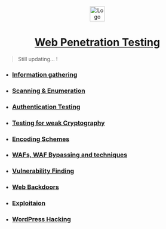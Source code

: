 <br />
<p align="center">
  <a href="https://github.com/sarathlalup">
    <img src="https://encrypted-tbn0.gstatic.com/images?q=tbn:ANd9GcS9GTygKCfb-y1CpR9-kO6KFxuFsPaot6O3JD7OMMf8xWLOh_57DA&s" alt="Logo" width="40" height="40">
  <h1 align="center">Web Penetration Testing </h1>
    
   </a>
  

  

 
</p>

> Still updating...   !

* ###  [  Information gathering](https://github.com/sarathlalup/Penetration-Testing/blob/master/Website%20Hacking/Web%20Information%20Gathering/README.md)

 * ###  [  Scanning & Enumeration](https://github.com/sarathlalup/Penetration-Testing/blob/master/Website%20Hacking/Web%20Scanning%20%26%20Enumeration/README.md)
   
 * ###  [ Authentication Testing](https://github.com/sarathlalup/Penetration-Testing/blob/master/Website%20Hacking/Authentication%20Testing/README.md )  

 * ###  [ Testing for weak Cryptography ](https://github.com/sarathlalup/Penetration-Testing/blob/master/Website%20Hacking/SSL%20%26%20TLS/README.md )
   
 * ###  [ Encoding Schemes](https://github.com/sarathlalup/Penetration-Testing/blob/master/Website%20Hacking/Encoding%20Schemes/README.md )
   
 * ###  [ WAFs, WAF Bypassing and techniques ](https://github.com/sarathlalup/Cyber-security/blob/master/Website%20Hacking/Bypassing-Web%20Application%20Firewalls/README.md )

* ###  [Vulnerability Finding](https://github.com/sarathlalup/Penetration-Testing/blob/master/Website%20Hacking/Web%20Vulnerability%20Scanning/README.md)
      
* ###  [ Web Backdoors](https://github.com/sarathlalup/Cyber-security/tree/master/Website%20Hacking/Web%20Backdoors)

* ###  [ Exploitaion](https://github.com/sarathlalup/Penetration-Testing/blob/master/Website%20Hacking/Web%20Attacks/README.md)

* ###  [ WordPress Hacking](https://github.com/sarathlalup/Penetration-Testing/blob/master/Website%20Hacking/WordPress%20Hacking/README.md )
